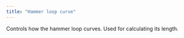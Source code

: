 ```yaml
---
title: "Hammer loop curve"
---
```


Controls how the hammer loop curves. Used for calculating its length.
